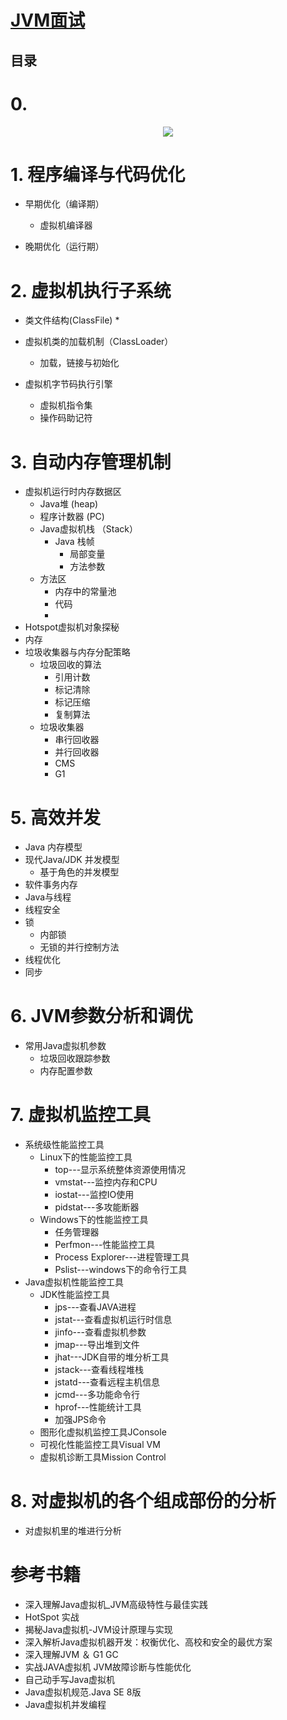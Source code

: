 
#  [JVM面试](https://github.com/stevenli91748/JAVA-Architecture/blob/master/Java%20Advanced/JVM/JVM%20interview.md)



目录
---

# 0. 
<p align="center">
  <img src="https://www.flickr.com/photos/132252217@N08/32434212018/in/album-72157676649918228/">
  <br/>
</p>

# 1. 程序编译与代码优化

 *  早期优化（编译期）
    * 虚拟机编译器
    
 *  晚期优化（运行期）

# 2. 虚拟机执行子系统

 *  类文件结构(ClassFile)
    *  
 *  虚拟机类的加载机制（ClassLoader）
    * 加载，链接与初始化
    
 *  虚拟机字节码执行引擎
    * 虚拟机指令集
    * 操作码助记符
    
    
# 3. 自动内存管理机制

 *  虚拟机运行时内存数据区
    *  Java堆 (heap)
    *  程序计数器 (PC)
    *  Java虚拟机栈 （Stack）
       *  Java 栈帧
          *  局部变量
          *  方法参数
    *  方法区
       *  内存中的常量池
       *  代码
       *  
 *  Hotspot虚拟机对象探秘 
 *  内存
 *  垃圾收集器与内存分配策略
    *  垃圾回收的算法
       *  引用计数
       *  标记清除
       *  标记压缩
       *  复制算法
    *  垃圾收集器
       *  串行回收器
       *  并行回收器
       *  CMS
       *  G1

# 5. 高效并发

 *  Java 内存模型
 *  现代Java/JDK 并发模型
    *  基于角色的并发模型
 *  软件事务内存
 *  Java与线程
 *  线程安全
 *  锁
    *  内部锁
    *  无锁的并行控制方法
 *  线程优化
 *  同步

# 6. JVM参数分析和调优
 
  *  常用Java虚拟机参数
     *  垃圾回收跟踪参数
     *  内存配置参数

# 7. 虚拟机监控工具
 *   系统级性能监控工具
     *  Linux下的性能监控工具
        *  top---显示系统整体资源使用情况
        *  vmstat---监控内存和CPU
        *  iostat---监控IO使用
        *  pidstat---多攻能断器
     *  Windows下的性能监控工具
        *  任务管理器
        *  Perfmon---性能监控工具
        *  Process Explorer---进程管理工具
        *  Pslist---windows下的命令行工具
 *   Java虚拟机性能监控工具
     *  JDK性能监控工具
        *  jps---查看JAVA进程
        *  jstat---查看虚拟机运行时信息
        *  jinfo---查看虚拟机参数
        *  jmap---导出堆到文件
        *  jhat---JDK自带的堆分析工具
        *  jstack---查看线程堆栈
        *  jstatd---查看远程主机信息
        *  jcmd---多功能命令行
        *  hprof---性能统计工具
        *  加强JPS命令
     *  图形化虚拟机监控工具JConsole
     *  可视化性能监控工具Visual VM
     *  虚拟机诊断工具Mission Control
 
# 8. 对虚拟机的各个组成部份的分析
 *   对虚拟机里的堆进行分析
 
# 参考书籍
 
  *  深入理解Java虚拟机_JVM高级特性与最佳实践
  *   HotSpot 实战
  *  揭秘Java虚拟机-JVM设计原理与实现
  *  深入解析Java虚拟机器开发：权衡优化、高校和安全的最优方案
  *  深入理解JVM ＆ G1 GC
  *  实战JAVA虚拟机  JVM故障诊断与性能优化
  *  自己动手写Java虚拟机
  *  Java虚拟机规范.Java SE 8版
  *  Java虚拟机并发编程
